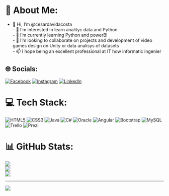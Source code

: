 # 💫 About Me:
 - 👋 Hi, I’m @cesardavidacosta<br>- 👀 I’m interested in learn analityc data and Python <br>- 🌱 I’m currently learning Python and powerBI<br>- 💞️ I’m looking to collaborate on projects and development of video games design on Unity or data analisys of datasets<br>- 📫 I hope being an excellent professional at IT how informatic ingenier


## 🌐 Socials:
[![Facebook](https://img.shields.io/badge/Facebook-%231877F2.svg?logo=Facebook&logoColor=white)](https://facebook.com/https://www.facebook.com/cesar.d.rojas/) [![Instagram](https://img.shields.io/badge/Instagram-%23E4405F.svg?logo=Instagram&logoColor=white)](https://instagram.com/https://www.instagram.com/cesardavid_acosta/) [![LinkedIn](https://img.shields.io/badge/LinkedIn-%230077B5.svg?logo=linkedin&logoColor=white)](https://linkedin.com/in/https://www.linkedin.com/in/cesardavidacosta2022/) 

# 💻 Tech Stack:
![HTML5](https://img.shields.io/badge/html5-%23E34F26.svg?style=for-the-badge&logo=html5&logoColor=white) ![CSS3](https://img.shields.io/badge/css3-%231572B6.svg?style=for-the-badge&logo=css3&logoColor=white) ![Java](https://img.shields.io/badge/java-%23ED8B00.svg?style=for-the-badge&logo=java&logoColor=white) ![C#](https://img.shields.io/badge/c%23-%23239120.svg?style=for-the-badge&logo=c-sharp&logoColor=white) ![Oracle](https://img.shields.io/badge/Oracle-F80000?style=for-the-badge&logo=oracle&logoColor=white) ![Angular](https://img.shields.io/badge/angular-%23DD0031.svg?style=for-the-badge&logo=angular&logoColor=white) ![Bootstrap](https://img.shields.io/badge/bootstrap-%23563D7C.svg?style=for-the-badge&logo=bootstrap&logoColor=white) ![MySQL](https://img.shields.io/badge/mysql-%2300f.svg?style=for-the-badge&logo=mysql&logoColor=white) ![Trello](https://img.shields.io/badge/Trello-%23026AA7.svg?style=for-the-badge&logo=Trello&logoColor=white) ![Prezi](https://img.shields.io/badge/Prezi-%23000000.svg?style=for-the-badge&logo=Prezi&logoColor=white)
# 📊 GitHub Stats:
![](https://github-readme-stats.vercel.app/api?username=cesardavidacosta&theme=highcontrast&hide_border=false&include_all_commits=true&count_private=false)<br/>
![](https://github-readme-streak-stats.herokuapp.com/?user=cesardavidacosta&theme=highcontrast&hide_border=false)<br/>
![](https://github-readme-stats.vercel.app/api/top-langs/?username=cesardavidacosta&theme=highcontrast&hide_border=false&include_all_commits=true&count_private=false&layout=compact)

---
[![](https://visitcount.itsvg.in/api?id=cesardavidacosta&icon=0&color=0)](https://visitcount.itsvg.in)
